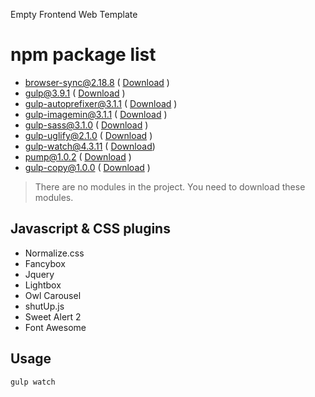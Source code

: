 Empty Frontend Web Template

# npm package list

* browser-sync@2.18.8 ( [Download](https://www.npmjs.com/package/browser-sync) )
* gulp@3.9.1 ( [Download](https://www.npmjs.com/package/gulp) )
* gulp-autoprefixer@3.1.1 ( [Download](https://www.npmjs.com/package/autoprefixer) )
* gulp-imagemin@3.1.1 ( [Download](https://www.npmjs.com/package/gulp-imagemin) )
* gulp-sass@3.1.0 ( [Download](https://www.npmjs.com/package/gulp-sass) )
* gulp-uglify@2.1.0 ( [Download](https://www.npmjs.com/package/gulp-uglify) )
* gulp-watch@4.3.11 ( [Download](https://www.npmjs.com/package/gulp-watch))
* pump@1.0.2 ( [Download](https://www.npmjs.com/package/pump) )
* gulp-copy@1.0.0 ( [Download](https://www.npmjs.com/package/gulp-copy) )
> There are no modules in the project. You need to download these modules.

## Javascript & CSS plugins
* Normalize.css
* Fancybox
* Jquery
* Lightbox
* Owl Carousel
* shutUp.js
* Sweet Alert 2
* Font Awesome
## Usage
    gulp watch
